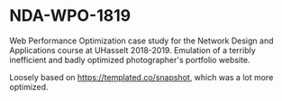 # NDA-WPO-1819
Web Performance Optimization case study for the Network Design and Applications course at UHasselt 2018-2019.
Emulation of a terribly inefficient and badly optimized photographer's portfolio website. 

Loosely based on https://templated.co/snapshot, which was a lot more optimized. 
